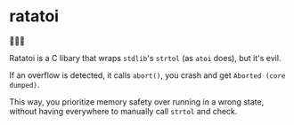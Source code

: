 # ratatoi

🐀🥄🍲

Ratatoi is a C libary that wraps `stdlib`'s `strtol` (as `atoi` does), but it's evil. 

If an overflow is detected, it calls `abort()`, you crash and get `Aborted (core dumped)`.

This way, you prioritize memory safety over running in a wrong state, without having everywhere to manually call `strtol` and check.